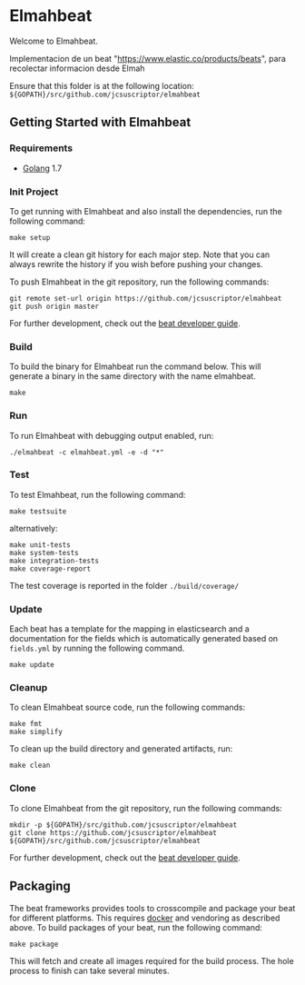 # Elmahbeat


Welcome to Elmahbeat.

Implementacion de un beat "https://www.elastic.co/products/beats", para recolectar informacion desde Elmah


Ensure that this folder is at the following location:
`${GOPATH}/src/github.com/jcsuscriptor/elmahbeat`

## Getting Started with Elmahbeat

### Requirements

* [Golang](https://golang.org/dl/) 1.7

### Init Project
To get running with Elmahbeat and also install the
dependencies, run the following command:

```
make setup
```

It will create a clean git history for each major step. Note that you can always rewrite the history if you wish before pushing your changes.

To push Elmahbeat in the git repository, run the following commands:

```
git remote set-url origin https://github.com/jcsuscriptor/elmahbeat
git push origin master
```

For further development, check out the [beat developer guide](https://www.elastic.co/guide/en/beats/libbeat/current/new-beat.html).

### Build

To build the binary for Elmahbeat run the command below. This will generate a binary
in the same directory with the name elmahbeat.

```
make
```


### Run

To run Elmahbeat with debugging output enabled, run:

```
./elmahbeat -c elmahbeat.yml -e -d "*"
```


### Test

To test Elmahbeat, run the following command:

```
make testsuite
```

alternatively:
```
make unit-tests
make system-tests
make integration-tests
make coverage-report
```

The test coverage is reported in the folder `./build/coverage/`

### Update

Each beat has a template for the mapping in elasticsearch and a documentation for the fields
which is automatically generated based on `fields.yml` by running the following command.

```
make update
```


### Cleanup

To clean  Elmahbeat source code, run the following commands:

```
make fmt
make simplify
```

To clean up the build directory and generated artifacts, run:

```
make clean
```


### Clone

To clone Elmahbeat from the git repository, run the following commands:

```
mkdir -p ${GOPATH}/src/github.com/jcsuscriptor/elmahbeat
git clone https://github.com/jcsuscriptor/elmahbeat ${GOPATH}/src/github.com/jcsuscriptor/elmahbeat
```


For further development, check out the [beat developer guide](https://www.elastic.co/guide/en/beats/libbeat/current/new-beat.html).


## Packaging

The beat frameworks provides tools to crosscompile and package your beat for different platforms. This requires [docker](https://www.docker.com/) and vendoring as described above. To build packages of your beat, run the following command:

```
make package
```

This will fetch and create all images required for the build process. The hole process to finish can take several minutes.

